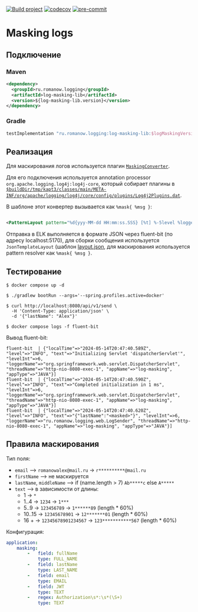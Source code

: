 [![Build project](https://github.com/Romanow/logs-masking-example/actions/workflows/build.yml/badge.svg?branch=master)](https://github.com/Romanow/logs-masking-example/actions/workflows/build.yml)
[![codecov](https://codecov.io/gh/Romanow/logs-masking-example/branch/master/graph/badge.svg?token=Cckw6pHLh7)](https://codecov.io/gh/Romanow/logs-masking-example)
[![pre-commit](https://img.shields.io/badge/pre--commit-enabled-brightgreen?logo=pre-commit)](https://github.com/pre-commit/pre-commit)

# Masking logs

## Подключение

### Maven

```xml
<dependency>
  <groupId>ru.romanow.logging</groupId>
  <artifactId>log-masking-lib</artifactId>
  <version>${log-masking-lib.version}</version>
</dependency>
```

### Gradle

```groovy
testImplementation "ru.romanow.logging:log-masking-lib:$logMaskingVersion"
```

## Реализация

Для маскирования логов используется
плагин [`MaskingConverter`](log-masking-lib/src/main/kotlin/ru/romanow/logging/filter/MaskingConverter.kt).

Для его подключения используется annotation processor `org.apache.logging.log4j:log4j-core`, который собирает плагины
в [`$buildDir/tmp/kapt3/classes/main/META-INF/org/apache/logging/log4j/core/config/plugins/Log4j2Plugins.dat`](build/tmp/kapt3/classes/main/META-INF/org/apache/logging/log4j/core/config/plugins/Log4j2Plugins.dat).

В шаблоне этот конвертер вызывается как `%mask{ %msg }`:

```xml

<PatternLayout pattern="%d{yyy-MM-dd HH:mm:ss.SSS} [%t] %-5level %logger{36} - %mask{ %msg }%n"/>
```

Отправка в ELK выполняется в формате JSON через fluent-bit (по адресу localhost:5170), для сборки сообщения
используется `JsonTemplateLayout` (шаблон [layout.json](log-masking-lib/src/main/resources/logging/layout.json), для маскирования
используется pattern resolver как `%mask{ %msg }`.


## Тестирование

```shell
$ docker compose up -d

$ ./gradlew bootRun --args='--spring.profiles.active=docker'

$ curl http://localhost:8080/api/v1/send \
  -H 'Content-Type: application/json' \
  -d '{"lastName": "Alex"}'

$ docker compose logs -f fluent-bit

```

Вывод fluent-bit:

```
fluent-bit  | {"localTime"=>"2024-05-14T20:47:40.589Z", "level"=>"INFO", "text"=>"Initializing Servlet 'dispatcherServlet'", "levelInt"=>6, "loggerName"=>"org.springframework.web.servlet.DispatcherServlet", "threadName"=>"http-nio-8080-exec-1", "appName"=>"log-masking", "appType"=>"JAVA"}]
fluent-bit  | {"localTime"=>"2024-05-14T20:47:40.590Z", "level"=>"INFO", "text"=>"Completed initialization in 1 ms", "levelInt"=>6, "loggerName"=>"org.springframework.web.servlet.DispatcherServlet", "threadName"=>"http-nio-8080-exec-1", "appName"=>"log-masking", "appType"=>"JAVA"}]
fluent-bit  | {"localTime"=>"2024-05-14T20:47:40.620Z", "level"=>"INFO", "text"=>"{"lastName":"<masked>"}", "levelInt"=>6, "loggerName"=>"ru.romanow.logging.web.LogSender", "threadName"=>"http-nio-8080-exec-1", "appName"=>"log-masking", "appType"=>"JAVA"}]
```

## Правила маскирования

Тип поля:

* `email` –> `romanowalex@mail.ru` -> `r**********@mail.ru`
* `firstName` –> не маскируется
* `lastName`, `middleName` –> if (name.length > 7) `Ab*****c` else `A*****`
* `text` –> в зависимости от длины:
    * 1 -> `*`
    * 1..4 -> `1234` -> `1***`
    * 5..9 -> `123456789` -> `1******89` (length * 60%)
    * 10..15 -> `12345678901` -> `12*******01` (length * 60%)
    * 16 + -> `12345678901234567` -> `123***********567` (length * 60%)

Конфигурация:

```yaml
application:
    masking:
        -   field: fullName
            type: FULL_NAME
        -   field: lastName
            type: LAST_NAME
        -   field: email
            type: EMAIL
        -   field: JWT
            type: TEXT
        -   regex: Authorization\s*:\s*(\S+)
            type: TEXT
 ```
